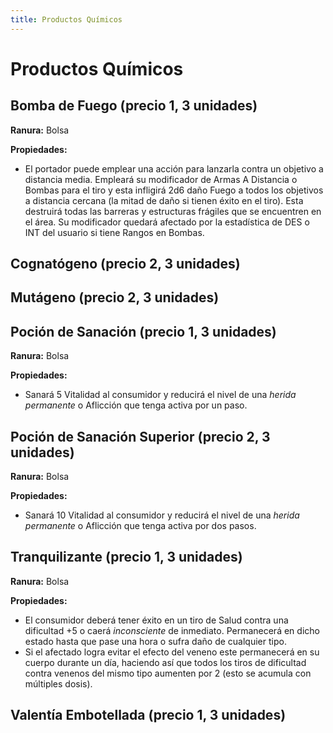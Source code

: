 ```yaml
---
title: Productos Químicos
---
```


# Productos Químicos

## Bomba de Fuego (precio 1, 3 unidades)

**Ranura:** Bolsa

**Propiedades:**

- El portador puede emplear una acción para lanzarla contra un objetivo a distancia media. Empleará su modificador de Armas A Distancia o Bombas para el tiro y esta infligirá 2d6 daño Fuego a todos los objetivos a distancia cercana (la mitad de daño si tienen éxito en el tiro). Esta destruirá todas las barreras y estructuras frágiles que se encuentren en el área. Su modificador quedará afectado por la estadística de DES o INT del usuario si tiene Rangos en Bombas.

## Cognatógeno (precio 2, 3 unidades)

## Mutágeno (precio 2, 3 unidades)

## Poción de Sanación (precio 1, 3 unidades)

**Ranura:** Bolsa

**Propiedades:**

- Sanará 5 Vitalidad al consumidor y reducirá el nivel de una *herida permanente* o Aflicción que tenga activa por un paso.

## Poción de Sanación Superior (precio 2, 3 unidades)

**Ranura:** Bolsa

**Propiedades:**

- Sanará 10 Vitalidad al consumidor y reducirá el nivel de una *herida permanente* o Aflicción que tenga activa por dos pasos. 

## Tranquilizante (precio 1, 3 unidades)

**Ranura:** Bolsa

**Propiedades:**

- El consumidor deberá tener éxito en un tiro de Salud contra una dificultad +5 o caerá *inconsciente* de inmediato. Permanecerá en dicho estado hasta que pase una hora o sufra daño de cualquier tipo. 
- Si el afectado logra evitar el efecto del veneno este permanecerá en su cuerpo durante un día, haciendo así que todos los tiros de dificultad contra venenos del mismo tipo aumenten por 2 (esto se acumula con múltiples dosis).

## Valentía Embotellada (precio 1, 3 unidades)	
